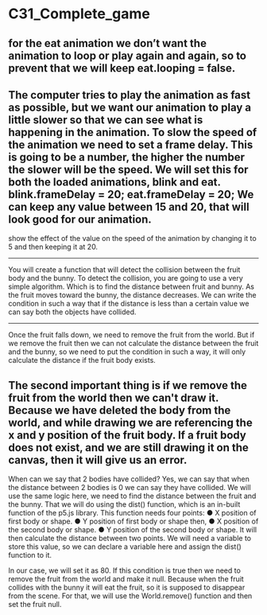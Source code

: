 # C31_Complete_game
for the eat animation we don’t want the animation to loop or play again and again, so to prevent that we will keep eat.looping = false.
--------------------
The computer tries to play the animation as fast as possible, but we want our animation to play a little slower so that we can see what is happening in the animation.
To slow the speed of the animation we need to set a frame delay. This is going to be a number, the higher the number the slower will be the speed.
We will set this for both the loaded animations, blink and eat.
blink.frameDelay = 20;
eat.frameDelay = 20;
We can keep any value between 15 and 20, that will look good for our animation.
------------------------------------------------------
show the effect of the value on the speed of the animation by changing it to 5 and then keeping it at 20.


-----------------------------
You will create a function that will detect the collision between the fruit body and the bunny.
To detect the collision, you are going to use a very simple algorithm. Which is to find the distance between fruit and bunny.
As the fruit moves toward the bunny, the distance decreases. We can write the condition in such a way that if the distance is less than a certain value we can say both the objects have collided.


------------------
Once the fruit falls down, we need to remove the fruit from the world. But if we remove the fruit then we can not calculate the distance between the fruit and the bunny, so we need to put the condition in such a way, it will only calculate the distance if the fruit body exists.


The second important thing is if we remove the fruit from the world then we can't draw it. Because we have deleted the body from the world, and while drawing we are referencing the x and y position of the fruit body. If a fruit body does not exist, and we are still drawing it on the canvas, then it will give us an error.
--------------------
When can we say that 2 bodies have collided?
Yes, we can say that when the distance between 2 bodies
is 0 we can say they have collided.
We will use the same logic here, we need to find the distance between the fruit and the bunny.
That we will do using the dist() function, which is an in-built function of the p5.js library.
This function needs four points:
● X position of first body or shape.
● Y position of first body or shape then,
● X position of the second body or shape.
● Y position of the second body or shape.
It will then calculate the distance between two points.
We will need a variable to store this value, so we can declare a variable here and assign the dist() function to it.



In our case, we will set it as 80.
If this condition is true then we need to remove the fruit from the world and make it null. Because when the fruit collides with the bunny it will eat the fruit, so it is supposed to disappear from the scene.
For that, we will use the World.remove() function and then set the fruit null.
